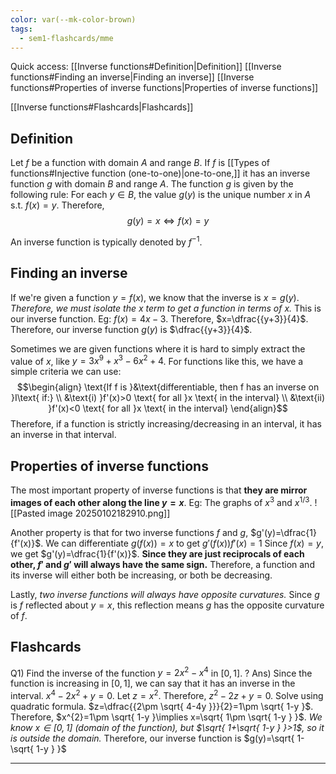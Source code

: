 ```yaml
---
color: var(--mk-color-brown)
tags:
  - sem1-flashcards/mme
---
```

Quick access:
[[Inverse functions#Definition|Definition]]
[[Inverse functions#Finding an inverse|Finding an inverse]]
[[Inverse functions#Properties of inverse functions|Properties of inverse functions]]

[[Inverse functions#Flashcards|Flashcards]]

## Definition
Let $f$ be a function with domain $A$ and range $B$. If $f$ is [[Types of functions#Injective function (one-to-one)|one-to-one,]] it has an inverse function $g$ with domain $B$ and range $A$. The function $g$ is given by the following rule: For each $y\in B$, the value $g(y)$ is the unique number $x$ in $A$ s.t. $f(x)=y$. Therefore,
$$g(y)=x\iff f(x)=y$$

An inverse function is typically denoted by $f^{-1}$.

## Finding an inverse
If we're given a function $y=f(x)$, we know that the inverse is $x = g(y)$. *Therefore, we must isolate the x term to get a function in terms of x.* This is our inverse function. Eg: $f(x)=4x-3$. Therefore, $x=\dfrac{{y+3}}{4}$. Therefore, our inverse function $g(y)$ is $\dfrac{{y+3}}{4}$.

Sometimes we are given functions where it is hard to simply extract the value of $x$, like $y=3x^9+x^3-6x^{2}+4$. For functions like this, we have a simple criteria we can use:
$$\begin{align}
\text{If f is }&\text{differentiable, then f has an inverse on }I\text{ if:} \\
&\text{i) }f'(x)>0 \text{ for all }x \text{ in the interval} \\
&\text{ii) }f'(x)<0 \text{ for all }x \text{ in the interval}
\end{align}$$
Therefore, if a function is strictly increasing/decreasing in an interval, it has an inverse in that interval.

## Properties of inverse functions
The most important property of inverse functions is that **they are mirror images of each other along the line $y=x$**. Eg: The graphs of $x^{3}$ and $x^{1/3}$. ![[Pasted image 20250102182910.png]]

Another property is that for two inverse functions $f$ and $g$, $g'(y)=\dfrac{1}{f'(x)}$. We can differentiate $g(f(x))=x$ to get $g'(f(x))f'(x)=1$
Since $f(x)=y$, we get $g'(y)=\dfrac{1}{f'(x)}$. **Since they are just reciprocals of each other, $f'$ and $g'$ will always have the same sign.** Therefore, a function and its inverse will either both be increasing, or both be decreasing.

Lastly, *two inverse functions will always have opposite curvatures.* Since $g$ is $f$ reflected about $y=x$, this reflection means $g$ has the opposite curvature of $f$.


## Flashcards
Q1) Find the inverse of the function $y=2x^{2}-x^4$ in $[0,1]$.
?
Ans) Since the function is increasing in $[0,1]$, we can say that it has an inverse in the interval.
$x^4-2x^{2}+y=0$. Let $z=x^{2}$. Therefore, $z^{2}-2z+y=0$. Solve using quadratic formula. $z=\dfrac{{2\pm \sqrt{ 4-4y }}}{2}=1\pm \sqrt{ 1-y }$.
Therefore, $x^{2}=1\pm \sqrt{ 1-y }\implies x=\sqrt{ 1\pm \sqrt{ 1-y } }$. *We know $x\in[0,1]$ (domain of the function), but $\sqrt{ 1+\sqrt{ 1-y } }>1$, so it is outside the domain.* Therefore, our inverse function is $g(y)=\sqrt{ 1-\sqrt{ 1-y } }$
<div style='border-top: 1px solid; width: 100%; margin-top:3px; margin-bottom: 0px;'></div>

